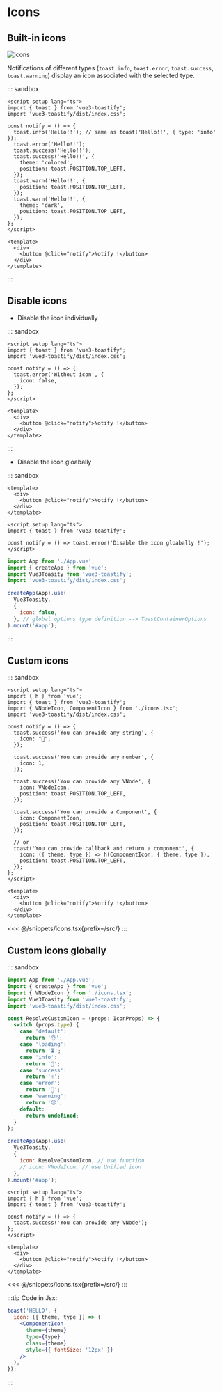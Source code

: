 # Icons

## Built-in icons

![icons](./icons.png)

Notifications of different types (`toast.info`, `toast.error`, `toast.success`, `toast.warning`) display an icon associated with the selected type.


::: sandbox
```vue /src/App.vue
<script setup lang="ts">
import { toast } from 'vue3-toastify';
import 'vue3-toastify/dist/index.css';

const notify = () => {
  toast.info('Hello!!'); // same as toast('Hello!!', { type: 'info' });
  toast.error('Hello!!');
  toast.success('Hello!!');
  toast.success('Hello!!', {
    theme: 'colored',
    position: toast.POSITION.TOP_LEFT,
  });
  toast.warn('Hello!!', {
    position: toast.POSITION.TOP_LEFT,
  });
  toast.warn('Hello!!', {
    theme: 'dark',
    position: toast.POSITION.TOP_LEFT,
  });
};
</script>

<template>
  <div>
    <button @click="notify">Notify !</button>
  </div>
</template>
```
:::

## Disable icons

- Disable the icon individually

::: sandbox
```vue /src/App.vue
<script setup lang="ts">
import { toast } from 'vue3-toastify';
import 'vue3-toastify/dist/index.css';

const notify = () => {
  toast.error('Without icon', {
    icon: false,
  });
};
</script>

<template>
  <div>
    <button @click="notify">Notify !</button>
  </div>
</template>
```
:::

- Disable the icon gloabally


::: sandbox
```vue /src/App.vue
<template>
  <div>
    <button @click="notify">Notify !</button>
  </div>
</template>

<script setup lang="ts">
import { toast } from 'vue3-toastify';

const notify = () => toast.error('Disable the icon gloabally !');
</script>
```

```js /src/main.ts [active]
import App from './App.vue';
import { createApp } from 'vue';
import Vue3Toasity from 'vue3-toastify';
import 'vue3-toastify/dist/index.css';

createApp(App).use(
  Vue3Toasity,
  {
    icon: false,
  }, // global options type definition --> ToastContainerOptions
).mount('#app');
```
:::

## Custom icons

::: sandbox
```vue /src/App.vue
<script setup lang="ts">
import { h } from 'vue';
import { toast } from 'vue3-toastify';
import { VNodeIcon, ComponentIcon } from './icons.tsx';
import 'vue3-toastify/dist/index.css';

const notify = () => {
  toast.success('You can provide any string', {
    icon: "🚀",
  });

  toast.success('You can provide any number', {
    icon: 1,
  });

  toast.success('You can provide any VNode', {
    icon: VNodeIcon,
    position: toast.POSITION.TOP_LEFT,
  });

  toast.success('You can provide a Component', {
    icon: ComponentIcon,
    position: toast.POSITION.TOP_LEFT,
  });

  // or
  toast('You can provide callback and return a component', {
    icon: ({ theme, type }) => h(ComponentIcon, { theme, type }),
    position: toast.POSITION.TOP_LEFT,
  });
};
</script>

<template>
  <div>
    <button @click="notify">Notify !</button>
  </div>
</template>
```

<<< @/snippets/icons.tsx{prefix=/src/}
:::

## Custom icons globally

::: sandbox
```js /src/main.ts [active]
import App from './App.vue';
import { createApp } from 'vue';
import { VNodeIcon } from './icons.tsx';
import Vue3Toasity from 'vue3-toastify';
import 'vue3-toastify/dist/index.css';

const ResolveCustomIcon = (props: IconProps) => {
  switch (props.type) {
    case 'default':
      return '👌';
    case 'loading':
      return '⏳';
    case 'info':
      return '🎈';
    case 'success':
      return '✌️';
    case 'error':
      return '🤣';
    case 'warning':
      return '😢';
    default:
      return undefined;
  }
};

createApp(App).use(
  Vue3Toasity,
  {
    icon: ResolveCustomIcon, // use function
    // icon: VNodeIcon, // use Unified icon
  },
).mount('#app');
```

```vue /src/App.vue
<script setup lang="ts">
import { h } from 'vue';
import { toast } from 'vue3-toastify';

const notify = () => {
  toast.success('You can provide any VNode');
};
</script>

<template>
  <div>
    <button @click="notify">Notify !</button>
  </div>
</template>
```

<<< @/snippets/icons.tsx{prefix=/src/}
:::

:::tip
Code in Jsx:

```jsx
toast('HELLO', {
  icon: ({ theme, type }) => (
    <ComponentIcon
      theme={theme}
      type={type}
      class={theme}
      style={{ fontSize: '12px' }}
    />
  ),
});
```
:::
